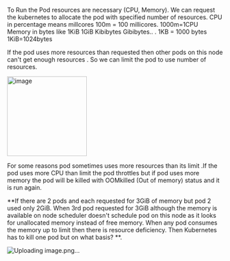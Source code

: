 To Run the Pod resources are necessary (CPU, Memory).
We can request the kubernetes to allocate the pod with specified number of resources.
CPU in percentage  means millcores 100m = 100 millicores. 1000m=1CPU
Memory in bytes like 1KiB 1GiB Kibibytes Gibibytes.. . 1KB = 1000 bytes 1KiB=1024bytes

If the pod uses more resources than requested then other pods on this node can't get enough resources . So we can limit the pod to use number of resources.

<img width="186" alt="image" src="https://github.com/KORLA2/Kubernetes/assets/96729391/05300ed4-f05f-4703-9985-b5021da97652">

 For some reasons pod sometimes uses more resources than its limit .If the pod uses more CPU than limit the pod throttles but if pod uses more memory the pod will be killed 
 with OOMkilled (Out of memory) status and it is run again.
 
**If there are 2 pods and each  requested for 3GiB of memory but pod 2 used only 2GiB. When 3rd pod requested for 3GiB although the memory is available on node scheduler 
 doesn't schedule pod on this node as it looks for unallocated memory instead of free memory. When any pod consumes the memory up to limit then there is resource deficiency.
 Then Kubernetes has to kill one pod but on what basis? **.
  
![Uploading image.png…]()


